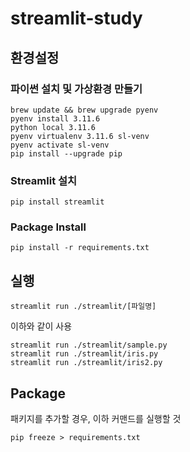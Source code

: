 # streamlit-study

## 환경설정

### 파이썬 설치 및 가상환경 만들기

```terminal
brew update && brew upgrade pyenv
pyenv install 3.11.6
python local 3.11.6
pyenv virtualenv 3.11.6 sl-venv
pyenv activate sl-venv
pip install --upgrade pip
```

### Streamlit 설치

```terminal
pip install streamlit
```

### Package Install

```terminal
pip install -r requirements.txt
```

## 실행

```terminal
streamlit run ./streamlit/[파일명]
```

이하와 같이 사용

```terminal
streamlit run ./streamlit/sample.py
streamlit run ./streamlit/iris.py
streamlit run ./streamlit/iris2.py
```

## Package

패키지를 추가할 경우, 이하 커맨드를 실행할 것

```terminal
pip freeze > requirements.txt
```
